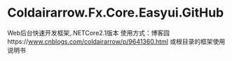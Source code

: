 # Coldairarrow.Fx.Core.Easyui.GitHub
Web后台快速开发框架,.NETCore2.1版本
使用方式：博客园https://www.cnblogs.com/coldairarrow/p/9641360.html
或根目录的框架使用说明书
